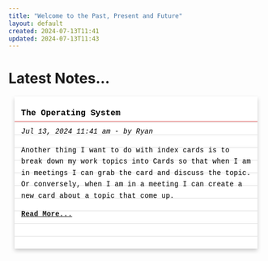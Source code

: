 ```yaml
---
title: "Welcome to the Past, Present and Future"
layout: default
created: 2024-07-13T11:41
updated: 2024-07-13T11:43
---
```


<style>

.flip-card {
  background-color: transparent;
  width: 480px;
  height: 300px;
  perspective: 1000px;
  margin: auto;
  position: relative;
  font-family: Courier New;
}

.flip-card-inner {
  position: relative;
  width: 100%;
  height: 100%;
  text-align: left;
  transition: transform 0.6s;
  transform-style: preserve-3d;
  box-shadow: 0 4px 8px 0 rgba(0,0,0,0.2);
}

.flip-card:active .flip-card-inner {
  /*transform: rotateY(180deg);*/
}

.flip-card-front, .flip-card-back {
  position: absolute;
  width: 100%;
  height: 100%;
  -webkit-backface-visibility: hidden;
  backface-visibility: hidden;
}

.flip-card-front {
  background-color: #fff;
  color: black;
}

.flip-card-back {
  background-color: #ffffe0;
  color: black;
  transform:
  rotateY(180deg);
}

.card-text {
  margin-top: 0px;
  margin-left: 3px;
  margin-right: 3px;
}

.card-text p {
  margin-top: 0px;
  margin-left: 10px;
  margin-right: 10px;
  line-height: 1.60em;
}

.index-card {
  background-image:
    linear-gradient(180deg, white 3rem, #F0A4A4 calc(3rem), #F0A4A4 calc(3rem + 2px), transparent 1px),
    repeating-linear-gradient(0deg, transparent, transparent 1.5rem, #DDD 1px, #DDD calc(1.5rem + 1px));
  /*box-shadow: 1px 1px 3px rgba(0,0,0,.25);
  height: 14rem;
  width: 400px;

  margin: auto;
  position: relative;
  top: 50%;
  transform: translateY(-50%); */
}
</style>

# Latest Notes...

<div class="flip-card">
  <div class="flip-card-inner">
    <div class="flip-card-front index-card">
      <div class="card-text">
        <h3>&nbsp;The Operating System</h3>
        <p><em>Jul 13, 2024 11:41 am - by Ryan</em></p>
        <p>Another thing I want to do with index cards is to break down my work topics into Cards so that when I am in meetings I can grab the card and discuss the topic. Or conversely, when I am in a meeting I can create a new card about a topic that come up.</p>
        <p><strong><a href="opsys">Read More...</a></strong></p>
      </div>
    </div>
    <div class="flip-card-back">
      <pre>
---
title: (Note:) Index Card CSS
slug: note-index-card-css
status: active
zkid: 2024070712584522
noteType: Note
tags:
  - notes
  - index-cards
created: 2024-07-07T12:58
updated: 2024-07-07T12:58
---
      </pre>
    </div>
  </div>
</div>
